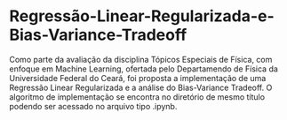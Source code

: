 # Regressão-Linear-Regularizada-e-Bias-Variance-Tradeoff
Como parte da avaliação da disciplina Tópicos Especiais de Física, com enfoque em Machine Learning, ofertada pelo Departamendo de Física da Universidade Federal do Ceará, foi proposta a implementação de uma Regressão Linear Regularizada e a análise do Bias-Variance Tradeoff. O algoritmo de implementação se encontra no diretório de mesmo título podendo ser acessado no arquivo tipo .ipynb.
